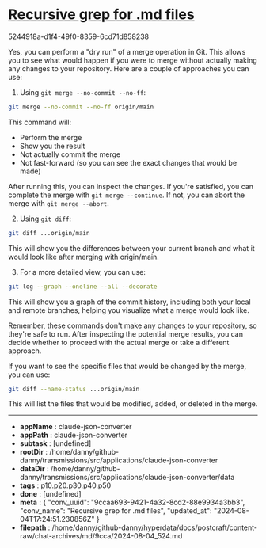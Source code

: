 # [Recursive grep for .md files](https://claude.ai/chat/9ccaa693-9421-4a32-8cd2-88e9934a3bb3)

5244918a-d1f4-49f0-8359-6cd71d858238

 Yes, you can perform a "dry run" of a merge operation in Git. This allows you to see what would happen if you were to merge without actually making any changes to your repository. Here are a couple of approaches you can use:

1. Using `git merge --no-commit --no-ff`:

```bash
git merge --no-commit --no-ff origin/main
```

This command will:
- Perform the merge
- Show you the result
- Not actually commit the merge
- Not fast-forward (so you can see the exact changes that would be made)

After running this, you can inspect the changes. If you're satisfied, you can complete the merge with `git merge --continue`. If not, you can abort the merge with `git merge --abort`.

2. Using `git diff`:

```bash
git diff ...origin/main
```

This will show you the differences between your current branch and what it would look like after merging with origin/main.

3. For a more detailed view, you can use:

```bash
git log --graph --oneline --all --decorate
```

This will show you a graph of the commit history, including both your local and remote branches, helping you visualize what a merge would look like.

Remember, these commands don't make any changes to your repository, so they're safe to run. After inspecting the potential merge results, you can decide whether to proceed with the actual merge or take a different approach.

If you want to see the specific files that would be changed by the merge, you can use:

```bash
git diff --name-status ...origin/main
```

This will list the files that would be modified, added, or deleted in the merge.

---

* **appName** : claude-json-converter
* **appPath** : claude-json-converter
* **subtask** : [undefined]
* **rootDir** : /home/danny/github-danny/transmissions/src/applications/claude-json-converter
* **dataDir** : /home/danny/github-danny/transmissions/src/applications/claude-json-converter/data
* **tags** : p10.p20.p30.p40.p50
* **done** : [undefined]
* **meta** : {
  "conv_uuid": "9ccaa693-9421-4a32-8cd2-88e9934a3bb3",
  "conv_name": "Recursive grep for .md files",
  "updated_at": "2024-08-04T17:24:51.230856Z"
}
* **filepath** : /home/danny/github-danny/hyperdata/docs/postcraft/content-raw/chat-archives/md/9cca/2024-08-04_524.md